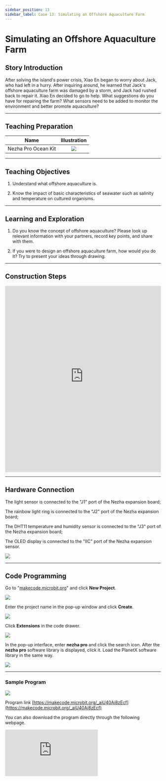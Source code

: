 ```yaml
---
sidebar_position: 13
sidebar_label: Case 13: Simulating an Offshore Aquaculture Farm
---
```


# Simulating an Offshore Aquaculture Farm
## Story Introduction

After solving the island's power crisis, Xiao En began to worry about Jack, who had left in a hurry. After inquiring around, he learned that Jack's offshore aquaculture farm was damaged by a storm, and Jack had rushed back to repair it. Xiao En decided to go to help. What suggestions do you have for repairing the farm? What sensors need to be added to monitor the environment and better promote aquaculture?

--- 

## Teaching Preparation

| Name | Illustration |
| :----------: | :--------------------------: |
| Nezha Pro Ocean Kit  |   ![](https://wiki-media-ef.oss-cn-hongkong.aliyuncs.com/docs/microbit/building-blocks/nezha-pro-ocean-kit/nezha-pro-ocean-kit-products-introduction-002.png.png)  |

--- 
## Teaching Objectives 

1. Understand what offshore aquaculture is.

2. Know the impact of basic characteristics of seawater such as salinity and temperature on cultured organisms.


--- 
## Learning and Exploration

1. Do you know the concept of offshore aquaculture? Please look up relevant information with your partners, record key points, and share with them.

2. If you were to design an offshore aquaculture farm, how would you do it? Try to present your ideas through drawing.

--- 
## Construction Steps

<embed src="https://wiki-media-ef.oss-cn-hongkong.aliyuncs.com/docs/microbit/building-blocks/nezha-pro-ocean-kit/setup-diagram/case13/nezha-pro-ocean-kit-13-1.png.pdf" type="application/pdf" width="100%" height="600px" />

--- 

## Hardware Connection

The light sensor is connected to the "J1" port of the Nezha expansion board;

The rainbow light ring is connected to the "J2" port of the Nezha expansion board;

The DHT11 temperature and humidity sensor is connected to the "J3" port of the Nezha expansion board;

The OLED display is connected to the "IIC" port of the Nezha expansion sensor.

![](https://wiki-media-ef.oss-cn-hongkong.aliyuncs.com/docs/microbit/building-blocks/nezha-pro-ocean-kit/setup-diagram/case13/nezha-pro-ocean-kit-13-3.png.png)

--- 
## Code Programming

Go to "[makecode.microbit.org](https://makecode.microbit.org)" and click **New Project**.

![](https://wiki-media-ef.oss-cn-hongkong.aliyuncs.com/docs/microbit/building-blocks/microbit-space-science-kit/images/microbit-space-science-kit-case01-07.png)

Enter the project name in the pop-up window and click **Create**.

![](https://wiki-media-ef.oss-cn-hongkong.aliyuncs.com/docs/microbit/building-blocks/microbit-space-science-kit/images/microbit-space-science-kit-case01-11.png)

Click **Extensions** in the code drawer.

![](https://wiki-media-ef.oss-cn-hongkong.aliyuncs.com/docs/microbit/building-blocks/microbit-space-science-kit/images/microbit-space-science-kit-case01-09.png)

In the pop-up interface, enter **nezha pro** and click the search icon. After the **nezha pro** software library is displayed, click it. Load the PlanetX software library in the same way.

![](https://wiki-media-ef.oss-cn-hongkong.aliyuncs.com/docs/microbit/building-blocks/microbit-space-science-kit/images/microbit-space-science-kit-case01-10.png)

---
### Sample Program

![](https://wiki-media-ef.oss-cn-hongkong.aliyuncs.com/docs/microbit/building-blocks/nezha-pro-ocean-kit/setup-diagram/case13/nezha-pro-ocean-kit-13-2.png(1).png)

Program link
[https://makecode.microbit.org/_aiU40Ai8zEcf](https://makecode.microbit.org/_aiU40Ai8zEcf)

You can also download the program directly through the following webpage.

<div
    style={{
        position: 'relative',
        paddingBottom: '60%',
        overflow: 'hidden',
    }}
>
    <iframe
        src="https://makecode.microbit.org/_aiU40Ai8zEcf"
        frameborder="0"
        sandbox="allow-popups allow-forms allow-scripts allow-same-origin"
        style={{
            position: 'absolute',
            width: '100%',
            height: '100%',
        }}
    />
</div>

---
### Download Program

Use a USB cable to connect the PC and micro:bit V2.

![](https://wiki-media-ef.oss-cn-hongkong.aliyuncs.com/docs/microbit/building-blocks/microbit-space-science-kit/images/microbit-space-science-kit-manual03.gif)

After successful connection, a drive named MICROBIT will be recognized on the computer.

![](https://wiki-media-ef.oss-cn-hongkong.aliyuncs.com/docs/microbit/building-blocks/microbit-space-science-kit/images/microbit-space-science-kit-manual06.png)

Click![](https://wiki-media-ef.oss-cn-hongkong.aliyuncs.com/docs/microbit/building-blocks/microbit-space-science-kit/images/microbit-space-science-kit-manual07.png)in the lower left corner and select **Connect Device**.

![](https://wiki-media-ef.oss-cn-hongkong.aliyuncs.com/docs/microbit/building-blocks/microbit-space-science-kit/images/microbit-space-science-kit-manual11.png)

Click![](https://wiki-media-ef.oss-cn-hongkong.aliyuncs.com/docs/microbit/building-blocks/microbit-space-science-kit/images/microbit-space-science-kit-manual08.png).

![](https://wiki-media-ef.oss-cn-hongkong.aliyuncs.com/docs/microbit/building-blocks/microbit-space-science-kit/images/microbit-space-science-kit-manual12.png)

Click![](https://wiki-media-ef.oss-cn-hongkong.aliyuncs.com/docs/microbit/building-blocks/microbit-space-science-kit/images/microbit-space-science-kit-manual09.png).

![](https://wiki-media-ef.oss-cn-hongkong.aliyuncs.com/docs/microbit/building-blocks/microbit-space-science-kit/images/microbit-space-science-kit-manual13.png)

In the pop-up window, select **BBC micro:bit CMSIS-DAP**, then select **Connect**. At this point, our micro:bit has been successfully connected.

![](https://wiki-media-ef.oss-cn-hongkong.aliyuncs.com/docs/microbit/building-blocks/microbit-space-science-kit/images/microbit-space-science-kit-manual14.png)

Click **Download Program**

![](https://wiki-media-ef.oss-cn-hongkong.aliyuncs.com/docs/microbit/building-blocks/microbit-space-science-kit/images/microbit-space-science-kit-manual10.png)

---
## Case Demonstration

The DHT11 temperature and humidity sensor acquires the current environmental temperature and humidity data, which are displayed on the OLED display. When the light sensor detects that the current ambient light brightness is less than 100, the rainbow light ring lights up; otherwise, it turns off.

**Picture**

---
## Extended Knowledge

### Offshore Aquaculture Farms

Offshore aquaculture farms are places where humans artificially cultivate and breed marine organisms (such as fish, shellfish, algae, etc.) in the ocean. They are like "farms in the ocean", which can not only provide us with abundant seafood but also protect wild marine biological resources.

### I. What are the types of offshore aquaculture farms?

According to the distance from the shore, they are mainly divided into two categories:

**Inshore aquaculture farms**: Shallow sea areas close to the shore, such as bays and tidal flats. The water here is shallow and easy to manage, suitable for cultivating kelp, scallops, shrimps, etc.

**Offshore aquaculture farms**: Deep sea areas far from the shore, which require large cages, aquaculture platforms and other equipment, and can breed fish with high environmental requirements such as large yellow croakers and tuna.

### II. Classification by aquaculture methods

**Raft culture**: "Floating rafts" are composed of foam buoys or plastic floats, which are fixed in the sea by anchors. Cultured organisms (such as scallops and kelp) are hung on ropes under the rafts to suspend them in a suitable water layer (to avoid pollution from seabed sludge).

**Cage culture**: "Underwater cages" are enclosed with high-strength nets and fixed in the sea to breed fish (such as sea bass and grouper). The mesh size is just right to allow water flow (bringing in oxygen and natural bait) and to block cultured fish and large predators.

**Bottom sowing culture**: The seedlings of benthic organisms such as shellfish and sea cucumbers are directly sown in seabed sediments or rocky areas, allowing them to grow as in a natural environment. Only designated areas are demarcated to prevent poaching, which is suitable for species with strong environmental adaptability.

**Factory ship aquaculture**: Aquaculture cabins are built on large ships, and water temperature and salinity are regulated by equipment. They can move in the open sea and even "follow the habits of fish schools". It is an emerging high-tech aquaculture method in recent years.

### III. Aquaculture objects: from "vegetable basket" to "economic chain"

The "residents" of offshore aquaculture farms cover a variety of marine organisms, including both common food ingredients and economic species for processing:

**Algae**: Kelp, laver, wakame (rich in iodine and dietary fiber, known as "marine vegetables");

**Shellfish**: Scallops, oysters, clams (filter plankton in seawater, with low aquaculture costs);

**Fish**: Large yellow croakers, sea bass, salmon (high in protein, common on dining tables);

**Crustaceans**: Whiteleg shrimps, mud crabs (delicious in meat, with high economic value);

**Echinoderms**: Sea cucumbers, sea urchins (nutritious, with both edible and medicinal value).

### IV. Important significance: balancing demand and protection

**Ensuring food security**: About 1/3 of global seafood comes from aquaculture. Offshore aquaculture farms can stably supply high-quality protein, alleviating the problem of "insufficient wild seafood".

**Protecting wild resources**: Reducing overfishing of wild fish and shellfish, allowing biological populations in natural sea areas to recover.

**Driving economic development**: Coastal areas form industrial chains through aquaculture, processing, and sales, providing a large number of jobs (such as seedling breeders, aquaculture workers, seafood processors).

**Exploring blue agriculture**: Using marine space to develop "agriculture that does not occupy cultivated land" provides a new solution to the food pressure brought by population growth.

### V. Challenges: the key to sustainable development

Although offshore aquaculture is beneficial, it is necessary to avoid "neglecting one aspect while focusing on another":

If the aquaculture density is too high, residual bait and excrement will pollute the seawater, leading to water quality deterioration;

Introduced aquaculture species may escape into natural sea areas, squeezing the living space of native organisms;

Natural disasters such as typhoons and red tides may destroy aquaculture facilities and cause losses.


Therefore, modern offshore aquaculture farms are paying more and more attention to "ecological aquaculture": controlling aquaculture scale, selecting native species, and adopting circulating water technology (to reduce pollution), so that aquaculture and marine ecology can coexist harmoniously.
In short, offshore aquaculture farms are "sustainable granaries" opened by humans in the sea with wisdom - allowing us to enjoy seafood with peace of mind while striving to protect the health of the sea.